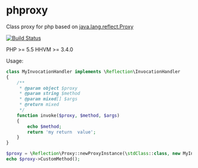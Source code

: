 phproxy
=======

Class proxy for php based on [java.lang.reflect.Proxy](https://docs.oracle.com/javase/7/docs/api/java/lang/reflect/Proxy.html)

[![Build Status](https://travis-ci.org/crashuxx/phproxy.svg?branch=master)](https://travis-ci.org/crashuxx/phproxy)

PHP >= 5.5
HHVM >= 3.4.0

Usage:
```php
class MyInvocationHandler implements \Reflection\InvocationHandler
{
    /**
     * @param object $proxy
     * @param string $method
     * @param mixed[] $args
     * @return mixed
     */
    function invoke($proxy, $method, $args)
    {
        echo $method;
        return 'my return  value';
    }
}

$proxy = \Reflection\Proxy::newProxyInstance(\stdClass::class, new MyInvocationHandler());
echo $proxy->CustomMethod();
```
